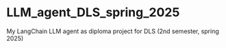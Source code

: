 # LLM_agent_DLS_spring_2025
My LangChain LLM agent as diploma project for DLS (2nd semester, spring 2025)
